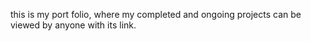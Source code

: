 this is my port folio, where my completed and ongoing projects can be viewed by anyone with its link.